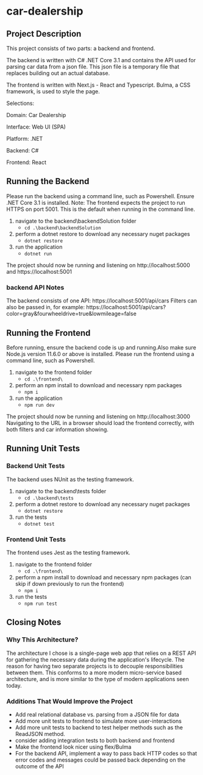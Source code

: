 # car-dealership

## Project Description
This project consists of two parts: a backend and frontend. 

The backend is written with C# .NET Core 3.1 and contains the API used for parsing car data from a json file. This json file is a temporary file that replaces building out an actual database.

The frontend is written with Next.js - React and Typescript. Bulma, a CSS framework, is used to style the page. 

Selections:

Domain: Car Dealership

Interface: Web UI (SPA)

Platform: .NET

Backend: C#

Frontend: React



## Running the Backend
Please run the backend using a command line, such as Powershell. Ensure .NET Core 3.1 is installed.
Note: The frontend expects the project to run HTTPS on port 5001. This is the default when running in the command line.

1. navigate to the backend\backendSolution folder
      - `cd .\backend\backendSolution`
2. perform a dotnet restore to download any necessary nuget packages
      - `dotnet restore`
3. run the application
      - `dotnet run`
      
The project should now be running and listening on http://localhost:5000 and https://localhost:5001

### backend API Notes

The backend consists of one API: https://localhost:5001/api/cars
Filters can also be passed in, for example: https://localhost:5001/api/cars?color=gray&fourwheeldrive=true&lowmileage=false



## Running the Frontend
Before running, ensure the backend code is up and running.Also make sure Node.js version 11.6.0 or above is installed.
Please run the frontend using a command line, such as Powershell.

1. navigate to the frontend folder
      - `cd .\frontend\`
2. perform an npm install to download and necessary npm packages
      - `npm i`
3. run the application
      - `npm run dev`

The project should now be running and listening on http://localhost:3000
Navigating to the URL in a browser should load the frontend correctly, with both filters and car information showing.

## Running Unit Tests
### Backend Unit Tests
The backend uses NUnit as the testing framework.

1. navigate to the backend\tests folder
      - `cd .\backend\tests`
2. perform a dotnet restore to download any necessary nuget packages
      - `dotnet restore`
3. run the tests
      - `dotnet test`
### Frontend Unit Tests
The frontend uses Jest as the testing framework.

1. navigate to the frontend folder
      - `cd .\frontend\`
2. perform a npm install to download and necessary npm packages (can skip if down previously to run the frontend)
      - `npm i` 
3. run the tests
      - `npm run test`


## Closing Notes
### Why This Architecture?
The architecture I chose is a single-page web app that relies on a REST API for gathering the necessary data during the application's lifecycle. The reason for having two separate projects is to decouple responsibilities between them. This conforms to a more modern micro-service based architecture, and is more similar to the type of modern applications seen today. 

### Additions That Would Improve the Project
- Add real relational database vs. parsing from a JSON file for data
- Add more unit tests to frontend to simulate more user-interactions
- Add more unit tests to backend to test helper methods such as the ReadJSON method.
- consider adding integration tests to both backend and frontend
- Make the frontend look nicer using flex/Bulma
- For the backend API, implement a way to pass back HTTP codes so that error codes and messages could be passed back depending on the outcome of the API
